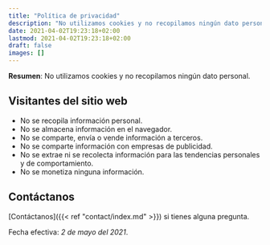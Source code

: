 ```yaml
---
title: "Política de privacidad"
description: "No utilizamos cookies y no recopilamos ningún dato personal."
date: 2021-04-02T19:23:18+02:00
lastmod: 2021-04-02T19:23:18+02:00
draft: false
images: []
---
```


**Resumen**: No utilizamos cookies y no recopilamos ningún dato personal.

## Visitantes del sitio web

- No se recopila información personal.
- No se almacena información en el navegador.
- No se comparte, envía o vende información a terceros.
- No se comparte información con empresas de publicidad.
- No se extrae ni se recolecta información para las tendencias personales y de comportamiento.
- No se monetiza ninguna información.

## Contáctanos

[Contáctanos]({{< ref "contact/index.md" >}}) si tienes alguna pregunta.

Fecha efectiva: _2 de mayo del 2021_.
